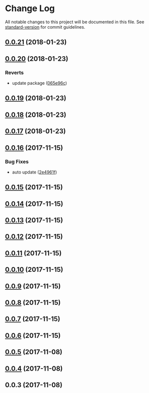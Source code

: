 # Change Log

All notable changes to this project will be documented in this file. See [standard-version](https://github.com/conventional-changelog/standard-version) for commit guidelines.

<a name="0.0.21"></a>
## [0.0.21](https://github.com/canfeit/canfeit/compare/v0.0.20...v0.0.21) (2018-01-23)



<a name="0.0.20"></a>
## [0.0.20](https://github.com/canfeit/canfeit/compare/v0.0.19...v0.0.20) (2018-01-23)


### Reverts

* update package ([065e96c](https://github.com/canfeit/canfeit/commit/065e96c))



<a name="0.0.19"></a>
## [0.0.19](https://github.com/canfeit/canfeit/compare/v0.0.18...v0.0.19) (2018-01-23)



<a name="0.0.18"></a>
## [0.0.18](https://github.com/canfeit/canfeit/compare/v0.0.17...v0.0.18) (2018-01-23)



<a name="0.0.17"></a>
## [0.0.17](https://github.com/canfeit/canfeit/compare/v0.0.16...v0.0.17) (2018-01-23)



<a name="0.0.16"></a>
## [0.0.16](https://github.com/canfeit/canfeit/compare/v0.0.15...v0.0.16) (2017-11-15)


### Bug Fixes

* auto update ([2e4961f](https://github.com/canfeit/canfeit/commit/2e4961f))



<a name="0.0.15"></a>
## [0.0.15](https://github.com/canfeit/canfeit/compare/v0.0.14...v0.0.15) (2017-11-15)



<a name="0.0.14"></a>
## [0.0.14](https://github.com/canfeit/canfeit/compare/v0.0.13...v0.0.14) (2017-11-15)



<a name="0.0.13"></a>
## [0.0.13](https://github.com/canfeit/canfeit/compare/v0.0.12...v0.0.13) (2017-11-15)



<a name="0.0.12"></a>
## [0.0.12](https://github.com/canfeit/canfeit/compare/v0.0.11...v0.0.12) (2017-11-15)



<a name="0.0.11"></a>
## [0.0.11](https://github.com/canfeit/canfeit/compare/v0.0.10...v0.0.11) (2017-11-15)



<a name="0.0.10"></a>
## [0.0.10](https://github.com/canfeit/canfeit/compare/v0.0.9...v0.0.10) (2017-11-15)



<a name="0.0.9"></a>
## [0.0.9](https://github.com/canfeit/canfeit/compare/v0.0.8...v0.0.9) (2017-11-15)



<a name="0.0.8"></a>
## [0.0.8](https://github.com/canfeit/canfeit/compare/v0.0.7...v0.0.8) (2017-11-15)



<a name="0.0.7"></a>
## [0.0.7](https://github.com/canfeit/canfeit/compare/v0.0.6...v0.0.7) (2017-11-15)



<a name="0.0.6"></a>
## [0.0.6](https://github.com/canfeit/canfeit/compare/v0.0.5...v0.0.6) (2017-11-15)



<a name="0.0.5"></a>
## [0.0.5](https://github.com/canfeit/canfeit/compare/v0.0.4...v0.0.5) (2017-11-08)



<a name="0.0.4"></a>
## [0.0.4](https://github.com/canfeit/canfeit/compare/v0.0.3...v0.0.4) (2017-11-08)



<a name="0.0.3"></a>
## 0.0.3 (2017-11-08)
